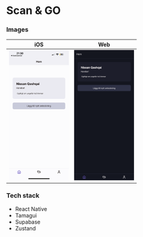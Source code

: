 # Scan & GO

### Images

| iOS                                              |                       Web                        |
| ------------------------------------------------ | :----------------------------------------------: |
| <img src="git/ios.png" heigth="383" width="158"> | <img src="git/web.png" heigth="383" width="158"> |

### Tech stack

- React Native
- Tamagui
- Supabase
- Zustand

